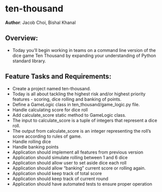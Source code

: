 # ten-thousand

**Author**: Jacob Choi, Bishal Khanal

## Overview: 
- Today you’ll begin working in teams on a command line version of the dice game Ten Thousand by expanding your understanding of Python standard library.

## Feature Tasks and Requirements:
- Create a project named ten-thousand.
- Today is all about tackling the highest risk and/or highest priority features - scoring, dice rolling and banking of points.
- Define a GameLogic class in ten_thousand/game_logic.py file.
- Handle calculating score for dice roll
- Add calculate_score static method to GameLogic class.
- The input to calculate_score is a tuple of integers that represent a dice roll.
- The output from calculate_score is an integer representing the roll’s score according to rules of game.
- Handle rolling dice
- Handle banking points
- Application should implement all features from previous version
- Application should simulate rolling between 1 and 6 dice
- Application should allow user to set aside dice each roll
- Application should allow “banking” current score or rolling again.
- Application should keep track of total score
- Application should keep track of current round
- Application should have automated tests to ensure proper operation


